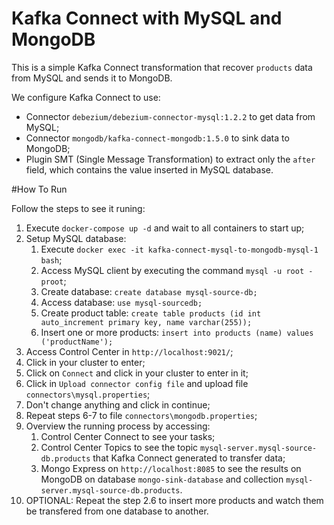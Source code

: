 # Kafka Connect with MySQL and MongoDB
This is a simple Kafka Connect transformation that recover `products` data from MySQL and sends it to MongoDB.

We configure Kafka Connect to use:

- Connector `debezium/debezium-connector-mysql:1.2.2` to get data from MySQL;
- Connector `mongodb/kafka-connect-mongodb:1.5.0` to sink data to MongoDB;
- Plugin SMT (Single Message Transformation) to extract only the `after` field, which contains the value inserted in MySQL database.

#How To Run

Follow the steps to see it runing:

1. Execute `docker-compose up -d` and wait to all containers to start up;
2. Setup MySQL database:
   1. Execute `docker exec -it kafka-connect-mysql-to-mongodb-mysql-1 bash`;
   2. Access MySQL client by executing the command `mysql -u root -proot`;
   3. Create database: `create database mysql-source-db;`
   4. Access database: `use mysql-sourcedb;`
   5. Create product table: `create table products (id int auto_increment primary key, name varchar(255));`
   6. Insert one or more products: `insert into products (name) values ('productName');`
3. Access Control Center in `http://localhost:9021/`;
4. Click in your cluster to enter;
5. Click on `Connect` and click in your cluster to enter in it;
6. Click in `Upload connector config file` and upload file `connectors\mysql.properties`;
7. Don't change anything and click in continue;
8. Repeat steps 6-7 to file `connectors\mongodb.properties`;
9. Overview the running process by accessing:
   1. Control Center Connect to see your tasks;
   2. Control Center Topics to see the topic `mysql-server.mysql-source-db.products` that Kafka Connect generated to transfer data;
   3. Mongo Express on `http://localhost:8085` to see the results on MongoDB on database `mongo-sink-database` and collection `mysql-server.mysql-source-db.products`.
10. OPTIONAL: Repeat the step 2.6 to insert more products and watch them be transfered from one database to another.